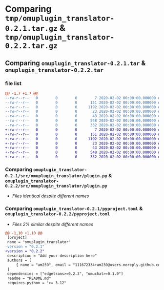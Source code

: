 # Comparing `tmp/omuplugin_translator-0.2.1.tar.gz` & `tmp/omuplugin_translator-0.2.2.tar.gz`

## Comparing `omuplugin_translator-0.2.1.tar` & `omuplugin_translator-0.2.2.tar`

### file list

```diff
@@ -1,7 +1,7 @@
--rw-r--r--   0        0        0        7 2020-02-02 00:00:00.000000 omuplugin_translator-0.2.1/.python-version
--rw-r--r--   0        0        0      151 2020-02-02 00:00:00.000000 omuplugin_translator-0.2.1/src/omuplugin_translator/__init__.py
--rw-r--r--   0        0        0     1192 2020-02-02 00:00:00.000000 omuplugin_translator-0.2.1/src/omuplugin_translator/plugin.py
--rw-r--r--   0        0        0       23 2020-02-02 00:00:00.000000 omuplugin_translator-0.2.1/.gitignore
--rw-r--r--   0        0        0       43 2020-02-02 00:00:00.000000 omuplugin_translator-0.2.1/README.md
--rw-r--r--   0        0        0      548 2020-02-02 00:00:00.000000 omuplugin_translator-0.2.1/pyproject.toml
--rw-r--r--   0        0        0      332 2020-02-02 00:00:00.000000 omuplugin_translator-0.2.1/PKG-INFO
+-rw-r--r--   0        0        0        7 2020-02-02 00:00:00.000000 omuplugin_translator-0.2.2/.python-version
+-rw-r--r--   0        0        0      151 2020-02-02 00:00:00.000000 omuplugin_translator-0.2.2/src/omuplugin_translator/__init__.py
+-rw-r--r--   0        0        0     1192 2020-02-02 00:00:00.000000 omuplugin_translator-0.2.2/src/omuplugin_translator/plugin.py
+-rw-r--r--   0        0        0       23 2020-02-02 00:00:00.000000 omuplugin_translator-0.2.2/.gitignore
+-rw-r--r--   0        0        0       43 2020-02-02 00:00:00.000000 omuplugin_translator-0.2.2/README.md
+-rw-r--r--   0        0        0      548 2020-02-02 00:00:00.000000 omuplugin_translator-0.2.2/pyproject.toml
+-rw-r--r--   0        0        0      332 2020-02-02 00:00:00.000000 omuplugin_translator-0.2.2/PKG-INFO
```

### Comparing `omuplugin_translator-0.2.1/src/omuplugin_translator/plugin.py` & `omuplugin_translator-0.2.2/src/omuplugin_translator/plugin.py`

 * *Files identical despite different names*

### Comparing `omuplugin_translator-0.2.1/pyproject.toml` & `omuplugin_translator-0.2.2/pyproject.toml`

 * *Files 2% similar despite different names*

```diff
@@ -1,10 +1,10 @@
 [project]
 name = "omuplugin_translator"
-version = "0.2.1"
+version = "0.2.2"
 description = "Add your description here"
 authors = [
     { name = "am230", email = "111672334+am230@users.noreply.github.com" },
 ]
 dependencies = ["edgetrans>=0.2.3", "omuchat>=0.1.9"]
 readme = "README.md"
 requires-python = ">= 3.12"
```

